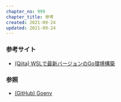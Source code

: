 ```yaml
---
chapter_no: 999
chapter_title: 参考
created: 2021-09-24
updated: 2021-09-24
---
```

### 参考サイト
- [(Qiita) WSLで最新バージョンのGo環境構築](https://qiita.com/10380r/items/37d0bf71b0e19a49ce53)

### 参照
- [(GitHub) Goenv](https://github.com/syndbg/goenv)
